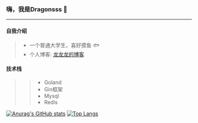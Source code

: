 ### 嗨，我是Dragonsss 👋
---

#### 自我介绍
> - 一个普通大学生，喜好摸鱼 :fish:
> - 个人博客: [龙龙龙的博客](http://www.dragonsss.cn)

#### 技术栈
> > - Goland
> > - Gin框架
> > - Mysql
> > - Redis


[![Anurag's GitHub stats](https://github-readme-stats.vercel.app/api?username=Three-taile-dragon&show_icons=true&theme=radical&locale=cn)](https://github.com/anuraghazra/github-readme-stats)
[![Top Langs](https://github-readme-stats.vercel.app/api/top-langs/?username=Three-taile-dragon)](https://github.com/anuraghazra/github-readme-stats)

